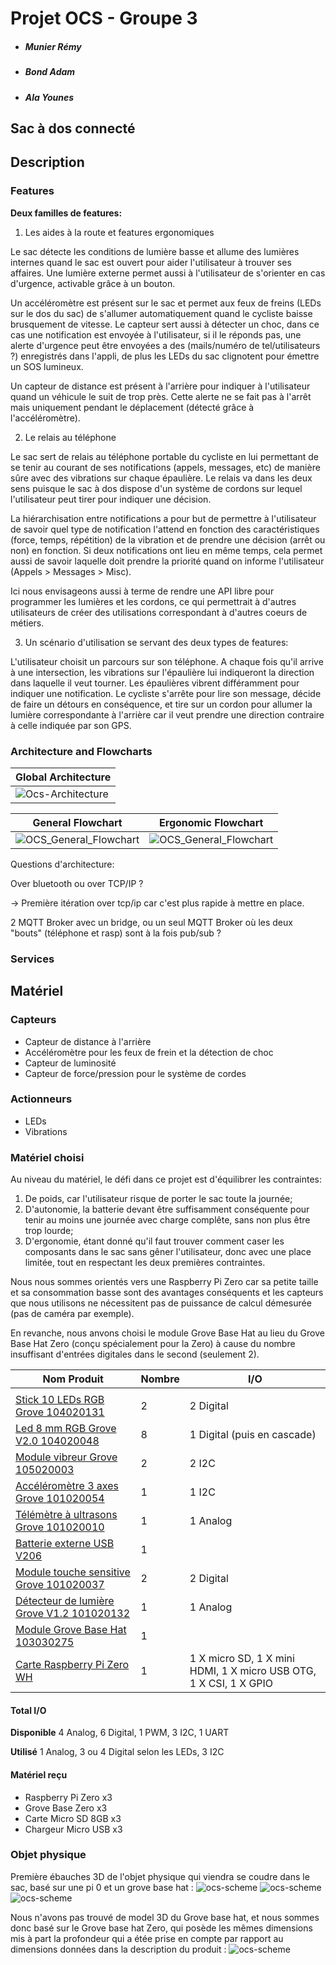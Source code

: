 
# Projet OCS - Groupe 3

- ##### *Munier Rémy*
- ##### *Bond Adam*
- ##### *Ala Younes*

## Sac à dos connecté

## Description

### Features

**Deux familles de features:**

1. Les aides à la route et features ergonomiques

Le sac détecte les conditions de lumière basse et allume des lumières internes quand le sac est ouvert pour aider l'utilisateur à trouver ses affaires. Une lumière externe permet aussi à l'utilisateur de s'orienter en cas d'urgence, activable grâce à un bouton.

Un accéléromètre est présent sur le sac et permet aux feux de freins (LEDs sur le dos du sac) de s'allumer automatiquement quand le cycliste baisse brusquement de vitesse. Le capteur sert aussi à détecter un choc, dans ce cas une notification est envoyée à l'utilisateur, si il le réponds pas, une alerte d'urgence peut être envoyées a des (mails/numéro de tel/utilisateurs ?) enregistrés dans l'appli, de plus les LEDs du sac clignotent pour émettre un SOS lumineux.

Un capteur de distance est présent à l'arrière pour indiquer à l'utilisateur quand un véhicule le suit de trop près. Cette alerte ne se fait pas à l'arrêt mais uniquement pendant le déplacement (détecté grâce à l'accéléromètre).

2. Le relais au téléphone

Le sac sert de relais au téléphone portable du cycliste en lui permettant de se tenir au courant de ses notifications (appels, messages, etc) de manière sûre avec des vibrations sur chaque épaulière. Le relais va dans les deux sens puisque le sac à dos dispose d'un système de cordons sur lequel l'utilisateur peut tirer pour indiquer une décision.

La hiérarchisation entre notifications a pour but de permettre à l'utilisateur de savoir quel type de notification l'attend en fonction des caractéristiques (force, temps, répétition) de la vibration et de prendre une décision (arrêt ou non) en fonction. Si deux notifications ont lieu en même temps, cela permet aussi de savoir laquelle doit prendre la priorité quand on informe l'utilisateur (Appels > Messages > Misc).

Ici nous envisageons aussi à terme de rendre une API libre pour programmer les lumières et les cordons, ce qui permettrait à d'autres utilisateurs de créer des utilisations correspondant à d'autres coeurs de métiers.

3. Un scénario d'utilisation se servant des deux types de features:

L'utilisateur choisit un parcours sur son téléphone. A chaque fois qu'il arrive à une intersection, les vibrations sur l'épaulière lui indiqueront la direction dans laquelle il veut tourner. Les épaulières vibrent différamment pour indiquer une notification. Le cycliste s'arrête pour lire son message, décide de faire un détours en conséquence, et tire sur un cordon pour allumer la lumière correspondante à l'arrière car il veut prendre une direction contraire à celle indiquée par son GPS.

### Architecture and Flowcharts

|   Global Architecture       |
|-----------------------------|
|![Ocs-Architecture](images/OCS-Arch-it1.jpg)|

| General Flowchart      | Ergonomic Flowchart      |
|------------|-------------|
|![OCS_General_Flowchart](images/OCS_General_Flowchart.png)|![OCS_General_Flowchart](images/OCS_Ergonomic_Flowchart.jpeg)|


Questions d'architecture:

Over bluetooth ou over TCP/IP ?

-> Première itération over tcp/ip car c'est plus rapide à mettre en place.

2 MQTT Broker avec un bridge, ou un seul MQTT Broker où les deux "bouts" (téléphone et rasp) sont à la fois pub/sub ?

### Services 
  
## Matériel

### Capteurs

- Capteur de distance à l'arrière
- Accéléromètre pour les feux de frein et la détection de choc
- Capteur de luminosité
- Capteur de force/pression pour le système de cordes

### Actionneurs

- LEDs
- Vibrations

### Matériel choisi

Au niveau du matériel, le défi dans ce projet est d'équilibrer les contraintes:

1. De poids, car l'utilisateur risque de porter le sac toute la journée;
2. D'autonomie, la batterie devant être suffisamment conséquente pour tenir au moins une journée avec charge complête, sans non plus être trop lourde;
3. D'ergonomie, étant donné qu'il faut trouver comment caser les composants dans le sac sans gêner l'utilisateur, donc avec une place limitée, tout en respectant les deux premières contraintes.

Nous nous sommes orientés vers une Raspberry Pi Zero car sa petite taille et sa consommation basse sont des avantages conséquents et les capteurs que nous utilisons ne nécessitent pas de puissance de calcul démesurée (pas de caméra par exemple).

En revanche, nous anvons choisi le module Grove Base Hat au lieu du Grove Base Hat Zero (conçu spécialement pour la Zero) à cause du nombre insuffisant d'entrées digitales dans le second (seulement 2).

| Nom Produit                                                                                                                    | Nombre | I/O                                                               |
| ------------------------------------------------------------------------------------------------------------------------------ | ------ | ----------------------------------------------------------------- |
|                                                                                                                                |        |                                                                   |
| [Stick 10 LEDs RGB Grove 104020131](https://www.gotronic.fr/art-stick-10-leds-rgb-grove-104020131-29077.htm)                 | 2      | 2 Digital                                                         |
| [Led 8 mm RGB Grove V2.0 104020048](https://www.gotronic.fr/art-led-8-mm-rgb-grove-v2-0-104020048-27067.htm)                 | 8      | 1 Digital (puis en cascade)                    |
| [Module vibreur Grove 105020003](https://www.gotronic.fr/art-moteur-haptique-vibreur-grove-105020011-24538.htm)              | 2      | 2 I2C                                                             |
| [Accéléromètre 3 axes Grove 101020054](https://www.gotronic.fr/art-accelerometre-3-axes-grove-101020054-18957.htm)           | 1      | 1 I2C                                                             |
| [Télémètre à ultrasons Grove 101020010](https://www.gotronic.fr/art-telemetre-a-ultrasons-grove-101020010-18976.htm)         | 1      | 1 Analog                                                          |
| [Batterie externe USB V206](https://www.gotronic.fr/art-batterie-externe-usb-v206-28874.htm)                                 | 1      |                                                                   |
| [Module touche sensitive Grove 101020037](https://www.gotronic.fr/art-module-touche-sensitive-grove-101020037-19049.htm)     | 2      | 2 Digital                                                         |
| [Détecteur de lumière Grove V1.2 101020132](https://www.gotronic.fr/art-detecteur-de-lumiere-grove-v1-2-101020132-25427.htm) | 1      | 1 Analog                                                          |
| [Module Grove Base Hat 103030275](https://www.gotronic.fr/art-module-grove-base-hat-103030275-28937.htm)                     | 1      |                                                                   |
| [Carte Raspberry Pi Zero WH](https://www.gotronic.fr/art-carte-raspberry-pi-zero-wh-27670.htm)                               | 1      | 1 X micro SD, 1 X mini HDMI, 1 X micro USB OTG, 1 X CSI, 1 X GPIO |


#### Total I/O

**Disponible**
4 Analog, 6 Digital, 1 PWM, 3 I2C, 1 UART

**Utilisé**
1 Analog, 3 ou 4 Digital selon les LEDs, 3 I2C

#### Matériel reçu

- Raspberry Pi Zero x3
- Grove Base Zero x3
- Carte Micro SD 8GB x3
- Chargeur Micro USB x3

### Objet physique
Première ébauches 3D de l'objet physique qui viendra se coudre dans le sac, basé sur une pi 0 et un grove base hat :
![ocs-scheme](images/ocs-scheme.png)
![ocs-scheme](images/ocs-empty.png)
![ocs-scheme](images/ocs-cap.png)

Nous n'avons pas trouvé de model 3D du Grove base hat, et nous sommes donc basé sur le Grove base hat Zero, qui posède les mêmes dimensions mis à part la profondeur qui a étée prise en compte par rapport au dimensions données dans la description du produit :
![ocs-scheme](images/ocs-full.png)


